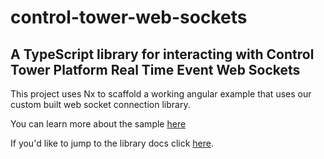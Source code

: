 # control-tower-web-sockets
## A TypeScript library for interacting with Control Tower Platform Real Time Event Web Sockets

This project uses Nx to scaffold a working angular example that uses our custom built web socket connection library.


You can learn more about the sample [here](./ct-rte-ws/README.md)


If you'd like to jump to the library docs click [here](./ct-rte-ws/libs/web-socket-client/README.md).